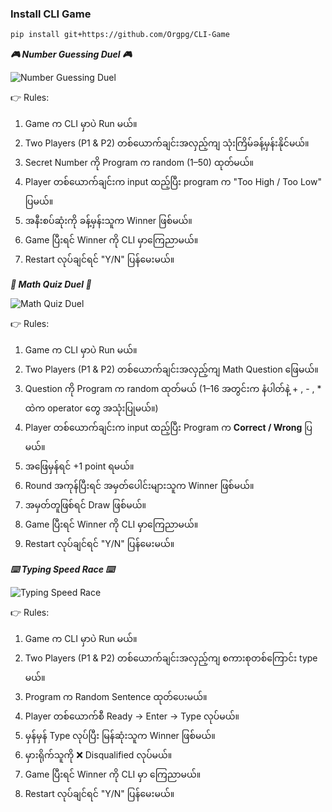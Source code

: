 ### Install CLI Game

```bash
pip install git+https://github.com/Orgpg/CLI-Game

```


***🎮 Number Guessing Duel 🎮***  

![Number Guessing Duel](images/number_guessing.png)  

👉 Rules:  
1. Game က CLI မှာပဲ Run မယ်။  
2. Two Players (P1 & P2) တစ်ယောက်ချင်းအလှည့်ကျ သုံးကြိမ်ခန့်မှန်းနိုင်မယ်။  
3. Secret Number ကို Program က random (1–50) ထုတ်မယ်။  
4. Player တစ်ယောက်ချင်းက input ထည့်ပြီး program က "Too High / Too Low" ပြမယ်။  
5. အနီးစပ်ဆုံးကို ခန့်မှန်းသူက Winner ဖြစ်မယ်။  
6. Game ပြီးရင် Winner ကို CLI မှာကြေညာမယ်။  
7. Restart လုပ်ချင်ရင် "Y/N" ပြန်မေးမယ်။  


***🧮 Math Quiz Duel 🧮***  

![Math Quiz Duel](images/math_quiz.png)  

👉 Rules:  
1. Game က CLI မှာပဲ Run မယ်။  
2. Two Players (P1 & P2) တစ်ယောက်ချင်းအလှည့်ကျ Math Question ဖြေမယ်။  
3. Question ကို Program က random ထုတ်မယ် (1–16 အတွင်းက နံပါတ်နဲ့ + , - , * ထဲက operator တွေ အသုံးပြုမယ်။)  
4. Player တစ်ယောက်ချင်းက input ထည့်ပြီး Program က **Correct / Wrong** ပြမယ်။  
5. အဖြေမှန်ရင် +1 point ရမယ်။  
6. Round အကုန်ပြီးရင် အမှတ်ပေါင်းများသူက Winner ဖြစ်မယ်။  
7. အမှတ်တူဖြစ်ရင် Draw ဖြစ်မယ်။  
8. Game ပြီးရင် Winner ကို CLI မှာကြေညာမယ်။  
9. Restart လုပ်ချင်ရင် "Y/N" ပြန်မေးမယ်။  


***⌨️ Typing Speed Race ⌨️***  

![Typing Speed Race](images/typing_race.png)  

👉 Rules:  
1. Game က CLI မှာပဲ Run မယ်။  
2. Two Players (P1 & P2) တစ်ယောက်ချင်းအလှည့်ကျ စကားစုတစ်ကြောင်း type မယ်။  
3. Program က Random Sentence ထုတ်ပေးမယ်။  
4. Player တစ်ယောက်စီ Ready → Enter → Type လုပ်မယ်။  
5. မှန်မှန် Type လုပ်ပြီး မြန်ဆုံးသူက Winner ဖြစ်မယ်။  
6. မှားရိုက်သူကို ❌ Disqualified လုပ်မယ်။  
7. Game ပြီးရင် Winner ကို CLI မှာ ကြေညာမယ်။  
8. Restart လုပ်ချင်ရင် "Y/N" ပြန်မေးမယ်။  
